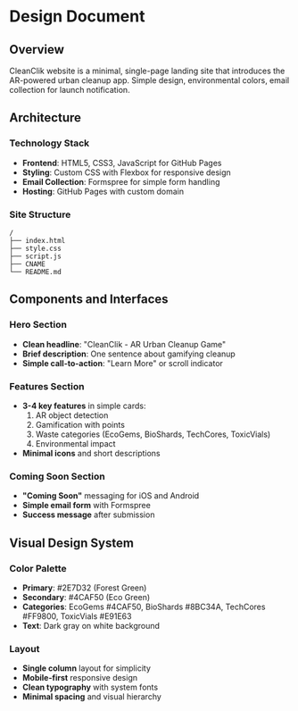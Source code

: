 # Design Document

## Overview

CleanClik website is a minimal, single-page landing site that introduces the AR-powered urban cleanup app. Simple design, environmental colors, email collection for launch notification.

## Architecture

### Technology Stack
- **Frontend**: HTML5, CSS3, JavaScript for GitHub Pages
- **Styling**: Custom CSS with Flexbox for responsive design
- **Email Collection**: Formspree for simple form handling
- **Hosting**: GitHub Pages with custom domain

### Site Structure
```
/
├── index.html
├── style.css
├── script.js
├── CNAME
└── README.md
```

## Components and Interfaces

### Hero Section
- **Clean headline**: "CleanClik - AR Urban Cleanup Game"
- **Brief description**: One sentence about gamifying cleanup
- **Simple call-to-action**: "Learn More" or scroll indicator

### Features Section
- **3-4 key features** in simple cards:
  1. AR object detection
  2. Gamification with points
  3. Waste categories (EcoGems, BioShards, TechCores, ToxicVials)
  4. Environmental impact
- **Minimal icons** and short descriptions

### Coming Soon Section
- **"Coming Soon"** messaging for iOS and Android
- **Simple email form** with Formspree
- **Success message** after submission

## Visual Design System

### Color Palette
- **Primary**: #2E7D32 (Forest Green)
- **Secondary**: #4CAF50 (Eco Green)
- **Categories**: EcoGems #4CAF50, BioShards #8BC34A, TechCores #FF9800, ToxicVials #E91E63
- **Text**: Dark gray on white background

### Layout
- **Single column** layout for simplicity
- **Mobile-first** responsive design
- **Clean typography** with system fonts
- **Minimal spacing** and visual hierarchy